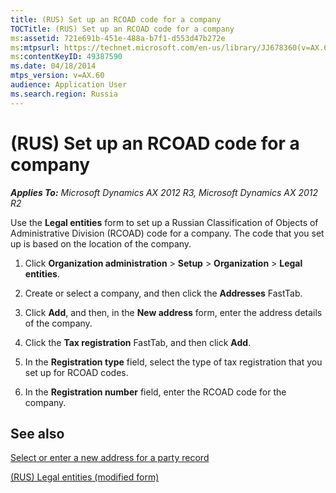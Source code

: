 ```yaml
---
title: (RUS) Set up an RCOAD code for a company
TOCTitle: (RUS) Set up an RCOAD code for a company
ms:assetid: 721e691b-451e-488a-b7f1-d553d47b272e
ms:mtpsurl: https://technet.microsoft.com/en-us/library/JJ678360(v=AX.60)
ms:contentKeyID: 49387590
ms.date: 04/18/2014
mtps_version: v=AX.60
audience: Application User
ms.search.region: Russia
---
```


# (RUS) Set up an RCOAD code for a company 


_**Applies To:** Microsoft Dynamics AX 2012 R3, Microsoft Dynamics AX 2012 R2_

Use the **Legal entities** form to set up a Russian Classification of Objects of Administrative Division (RCOAD) code for a company. The code that you set up is based on the location of the company.

1.  Click **Organization administration** \> **Setup** \> **Organization** \> **Legal entities**.

2.  Create or select a company, and then click the **Addresses** FastTab.

3.  Click **Add**, and then, in the **New address** form, enter the address details of the company.

4.  Click the **Tax registration** FastTab, and then click **Add**.

5.  In the **Registration type** field, select the type of tax registration that you set up for RCOAD codes.

6.  In the **Registration number** field, enter the RCOAD code for the company.

## See also

[Select or enter a new address for a party record](select-or-enter-a-new-address-for-a-party-record.md)

[(RUS) Legal entities (modified form)](https://technet.microsoft.com/en-us/library/jj711352\(v=ax.60\))

  


